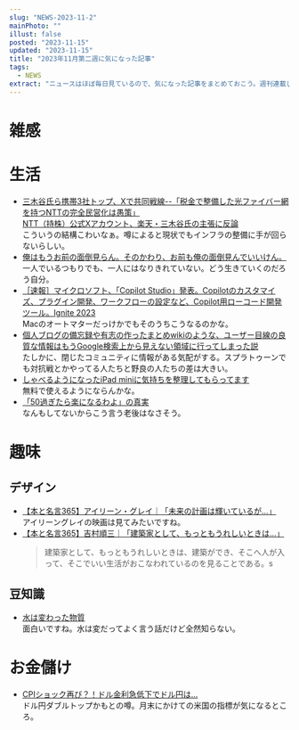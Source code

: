```yaml
---
slug: "NEWS-2023-11-2"
mainPhoto: ""
illust: false
posted: "2023-11-15"
updated: "2023-11-15"
title: "2023年11月第二週に気になった記事"
tags:
  - NEWS
extract: "ニュースはほぼ毎日見ているので、気になった記事をまとめておこう。週刊連載したい。"
---
```


# 雑感

# 生活

- [三木谷氏ら携帯3社トップ、Xで共同戦線--「税金で整備した光ファイバー網を持つNTTの完全民営化は愚策」](https://japan.cnet.com/article/35211509/)  
  [NTT（持株）公式Xアカウント、楽天・三木谷氏の主張に反論](https://k-tai.watch.impress.co.jp/docs/news/1547768.html)  
  こういうの結構こわいなぁ。噂によると現状でもインフラの整備に手が回らないらしい。
- [俺はもうお前の面倒見らん。そのかわり、お前も俺の面倒見んでいいけん。](https://blog.tinect.jp/?p=84226)  
  一人でいるつもりでも、一人にはなりきれていない。どう生きていくのだろう自分。
- [［速報］マイクロソフト、「Copilot Studio」発表。Copilotのカスタマイズ、プラグイン開発、ワークフローの設定など、Copilot用ローコード開発ツール。Ignite 2023](https://www.publickey1.jp/blog/23/copilot_studiocopilotcopilotignite_2023.html)  
  Macのオートマターだっけかでもそのうちこうなるのかな。
- [個人ブログの備忘録や有志の作ったまとめwikiのような、ユーザー目線の良質な情報はもうGoogle検索上から見えない領域に行ってしまった説](https://togetter.com/li/2259440?page=2)  
  たしかに、閉じたコミュニティに情報がある気配がする。スプラトゥーンでも対抗戦とかやってる人たちと野良の人たちの差は大きい。
- [しゃべるようになったiPad miniに気持ちを整理してもらってます](https://www.gizmodo.jp/2023/11/how-to-use-chatgpt-voice-conversation-feature.html)  
  無料で使えるようにならんかな。
- [「50過ぎたら楽になるわよ」の真実](https://ohnosakiko.hatenablog.com/entry/20140902/p1)  
  なんもしてないからこう言う老後はなさそう。

# 趣味

## デザイン

- [【本と名言365】アイリーン・グレイ｜「未来の計画は輝いているが…」](https://casabrutus.com/categories/culture/384423)  
  アイリーングレイの映画は見てみたいですね。
- [【本と名言365】吉村順三｜「建築家として、もっともうれしいときは…」](https://casabrutus.com/categories/culture/384174)  
  > 建築家として、もっともうれしいときは、建築ができ、そこへ人が入って、そこでいい生活がおこなわれているのを見ることである。s

## 豆知識

- [水は変わった物質](https://vitroid.github.io/%E6%B0%B4%E3%81%AF%E5%A4%89%E3%82%8F%E3%81%A3%E3%81%9F%E7%89%A9%E8%B3%AA/)  
  面白いですね。水は変だってよく言う話だけど全然知らない。

# お金儲け

- [CPIショック再び？！ドル金利急低下でドル円は…](http://hiroko.yutaka-shoji.co.jp/2023/11/cpi_15.html)  
  ドル円ダブルトップかもとの噂。月末にかけての米国の指標が気になるところ。